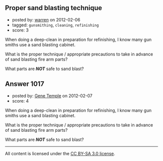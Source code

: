 ## Proper sand blasting technique

- posted by: [warren](https://stackexchange.com/users/-1/143-warren) on 2012-02-06
- tagged: `gunsmithing`, `cleaning`, `refinishing`
- score: 3

When doing a deep-clean in preparation for refinishing, I know many gun smiths use a sand blasting cabinet.

What is the proper technique / appropriate precautions to take in advance of sand blasting fire arm parts?

What parts are ***NOT*** safe to sand blast?


## Answer 1017

- posted by: [Gene Temple](https://stackexchange.com/users/-1/254-gene-temple) on 2012-02-07
- score: 4

When doing a deep-clean in preparation for refinishing, I know many gun smiths use a sand blasting cabinet.

What is the proper technique / appropriate precautions to take in advance of sand blasting fire arm parts?

What parts are ***NOT*** safe to sand blast?



---

All content is licensed under the [CC BY-SA 3.0 license](https://creativecommons.org/licenses/by-sa/3.0/).
